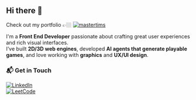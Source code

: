 ## Hi there 👋

Check out my portfolio 👉🏼 [![mastertims](https://img.shields.io/badge/Master_Tim's-Portfolio-red)](https://master-tim.vercel.app/)

I'm a **Front End Developer** passionate about crafting great user experiences and rich visual interfaces.  
I’ve built **2D/3D web engines**, developed **AI agents that generate playable games**, and love working with **graphics** and **UX/UI design**.

### 📬 Get in Touch

[![LinkedIn](https://img.shields.io/badge/LinkedIn-0077B5?style=flat&logo=linkedin&logoColor=white)](https://www.linkedin.com/in/dzhoroev7/)  
[![LeetCode](https://img.shields.io/badge/LeetCode-FFA116?style=flat&logo=leetcode&logoColor=white)](https://leetcode.com/dzhoroev1/)
